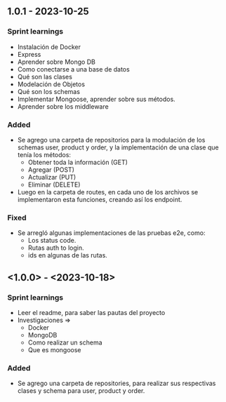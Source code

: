 ## 1.0.1 - 2023-10-25

### Sprint learnings

- Instalación de Docker
- Express
- Aprender sobre Mongo DB
- Como conectarse a una base de datos
- Qué son las clases
- Modelación de Objetos
- Qué son los schemas
- Implementar Mongoose, aprender sobre sus métodos.
- Aprender sobre los middleware

### Added

- Se agrego una carpeta de repositorios para la modulación de los schemas user, product y order, y la implementación de una clase que tenía los métodos:
    - Obtener toda la información (GET)
    - Agregar (POST)
    - Actualizar (PUT)
    - Eliminar (DELETE)
- Luego en la carpeta de routes, en cada uno de los archivos se implementaron esta funciones, creando así los endpoint. 

### Fixed

- Se arregló algunas implementaciones de las pruebas e2e, como: 
   - Los status code.
   - Rutas auth to login.
   - ids en algunas de las rutas.

## <1.0.0> - <2023-10-18>

### Sprint learnings

- Leer el readme, para saber las pautas del proyecto
- Investigaciones =>
    * Docker
    * MongoDB
    * Como realizar un schema
    * Que es mongoose 

### Added

- Se agrego una carpeta de repositories, para realizar sus respectivas clases y schema para user, product y order.
